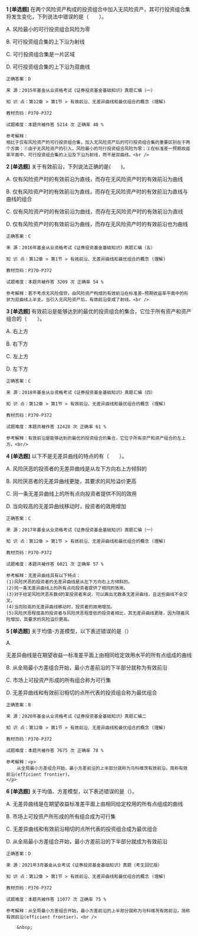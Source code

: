 **1 [单选题]** 
在两个风险资产构成的投资组合中加入无风险资产，其可行投资组合集将发生变化，下列说法中错误的是（　　）。

A. 风险最小的可行投资组合风险为零

B. 可行投资组合集的上下沿为射线

C. 可行投资组合集是一片区域

D. 可行投资组合集的上下沿为双曲线

```
正确答案：D

来 源：2015年基金从业资格考试《证券投资基金基础知识》真题汇编（一）

知 识 点：第12章 > 第1节 > 有效前沿、无差异曲线和最优组合的概念 (理解)

教材页码：P370-P372

试题难度：本题共被作答 5214 次 正确率 40 %

参考解释：
相比于仅有风险资产的可行投资组合集，加入无风险资产后的可行投资组合集的重要区别在于两个方面：①由于无风险资产的引入，风险最小的可行投资组合风险为零；②在标准差一预期收益率平面中，可行投资组合集的上沿及下沿为射线，而不是双曲线。<br />

```


**2 [单选题]** 关于有效前沿，下列说法正确的是(&emsp;&emsp;)。

A. 仅有风险资产时的有效前沿为直线，而存在无风险资产时的有效前沿为曲线

B. 仅有风险资产时的有效前沿为直线，而存在无风险资产时的有效前沿为直线与曲线的组合

C. 仅有风险资产时的有效前沿为曲线，而存在无风险资产时的有效前沿为直线

D. 仅有风险资产时的有效前沿为曲线，而存在无风险资产时的有效前沿也为曲线

```
正确答案：C

来 源：2016年基金从业资格考试《证券投资基金基础知识》真题汇编（五）

知 识 点：第12章 > 第1节 > 有效前沿、无差异曲线和最优组合的概念 (理解)

教材页码：P370-P372

试题难度：本题共被作答 3209 次 正确率 54 %

参考解释：若不考虑无风险借贷，由风险资产构成的有效前沿在标准差—预期收益率平面中的形状为双曲线上半支。当引入无风险资产后，有效前沿变成了射线。<br />

```


**3 [单选题]** 有效前沿是能够达到的最优的投资组合的集合，它位于所有资产和资产组合的（　　）。

A. 右上方

B. 右下方

C. 左上方

D. 左下方<br/>

```
正确答案：C

来 源：2018年基金从业资格考试《证券投资基金基础知识》真题汇编（四）

知 识 点：第12章 > 第1节 > 有效前沿、无差异曲线和最优组合的概念 (理解)

教材页码：P370-P372

试题难度：本题共被作答 12428 次 正确率 61 %

参考解释：有效前沿是能够达到的最优的投资组合的集合，它位于所有资产和资产组合的左上方。<br/>
```


**4 [单选题]** 以下不是无差异曲线的特点的有（&emsp;&emsp;）。

A. 风险厌恶的投资者的无差异曲线是从左下方向右上方倾斜的

B. 风险厌恶者的无差异曲线更陡，其要求的风险溢价更高

C. 同一条无差异曲线上的所有点向投资者提供不同的效用

D. 当向较高的无差异曲线移动时，投资者的效用增加

```
正确答案：C

来 源：2017年基金从业资格考试《证券投资基金基础知识》真题汇编（一）

知 识 点：第12章 > 第1节 > 有效前沿、无差异曲线和最优组合的概念 (理解)

教材页码：P370-P372

试题难度：本题共被作答 6021 次 正确率 57 %

参考解释：无差异曲线具有以下特点：
(1)风险厌恶的投资者的无差异曲线是从左下方向右上方倾斜的。
(2)同一条无差异曲线上的所有点向投资者提供了相同的效用。
(3)对于给定风险厌恶系数d的某投资者来说，可以画出无数条无差异曲线，且这些曲线不会交叉。
(4)当向较高的无差异曲线移动时，投资者的效用增加。
(5)风险厌恶程度高的投资者与风险厌恶程度低的投资者相比，其无差异曲线更陡，因为随着风险增加，其要求的风险溢价更高。
```


**5 [单选题]** 关于均值-方差模型，以下表述错误的是（）

A. <p>	无差异曲线是在期望收益一标准差平面上由相同给定效用水平的所有点组成的曲线</p>

B. 从全局最小方差组合开始，最小方差前沿的下半部分就称为有效前沿

C. 市场上可投资产形成的所有组合称为可行集

D. 无差异曲线和有效前沿相切的点所代表的投资组合称为最优组合 

```
正确答案：B

来 源：2020年基金从业资格考试《证券投资基金基础知识》真题汇编二

知 识 点：第12章 > 第1节 > 有效前沿、无差异曲线和最优组合的概念 (理解)

教材页码：P370-P372

试题难度：本题共被作答 7675 次 正确率 78 %

参考解释：<p>
	从全局最小方差组合开始，最小方差前沿的上半部分就称为马科维茨有效前沿，简称有效前沿(efficient frontier)。
</p>
```


**6 [单选题]** 关于均值、方差模型，以下表述错误的是（）。

A. 无差异曲线是在期望收益标准差平面上由相同给定校用的所有点组成的曲线

B. 市场上可投资产所形成的所有组合成为可行集

C. 无差异曲线和有效前沿相切的点所代表的投资组合成为最优组合

D. 从全局最小方差组合开始，最小方差前沿的下半部分就成为有效前沿

```
正确答案：D

来 源：2021年3月基金从业考试《证券投资基金基础知识》真题（考生回忆版）

知 识 点：第12章 > 第1节 > 有效前沿、无差异曲线和最优组合的概念 (理解)

教材页码：P370-P372

试题难度：本题共被作答 11077 次 正确率 75 %

参考解释：从全局最小方差组合开始，最小方差前沿的上半部分就称为马科维茨有效前沿，简称有效前沿(efficient frontier)。<br />

	&nbsp;

```

